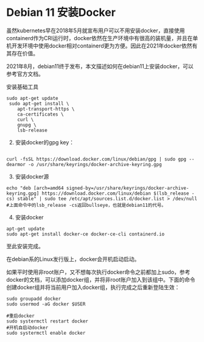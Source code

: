 # Debian 11 安装Docker

虽然kubernetes早在2018年5月就宣布用户可以不用安装docker，直接使用containerd作为CRI运行时，docker依然在生产环境中有很高的装机量，并且在单机开发环境中使用docker相对containerd更为方便。因此在2021年docker依然有其存在价值。

2021年8月，debian11终于发布，本文描述如何在debian11上安装docker，可以参考官方文档。

安装基础工具  
```  
sudo apt-get update
 sudo apt-get install \
    apt-transport-https \
    ca-certificates \
    curl \
    gnupg \
    lsb-release
```  
2. 安装docker的gpg key：  
```  

curl -fsSL https://download.docker.com/linux/debian/gpg | sudo gpg --dearmor -o /usr/share/keyrings/docker-archive-keyring.gpg
```  
3. 安装docker源
```  
echo "deb [arch=amd64 signed-by=/usr/share/keyrings/docker-archive-keyring.gpg] https://download.docker.com/linux/debian $(lsb_release -cs) stable" | sudo tee /etc/apt/sources.list.d/docker.list > /dev/null
#上面命令中的lsb_release -cs返回bullseye，也就是debian11的代号。
```  
4. 安装docker
```  
apt-get update
sudo apt-get install docker-ce docker-ce-cli containerd.io
```  
至此安装完成。

在debian系的Linux发行版上，docker会开机启动启动。

如果平时使用非root账户，又不想每次执行docker命令之前都加上sudo，参考docker的文档，可以添加docker组，并将非root账户加入到该组中。下面的命令创建docker组并将当前用户加入docker组，执行完成之后重新登陆生效：
```  
sudo groupadd docker
sudo usermod -aG docker $USER

#重启docker
sudo systermctl restart docker
#开机自启动docker
sudo systermctl enable docker
```  